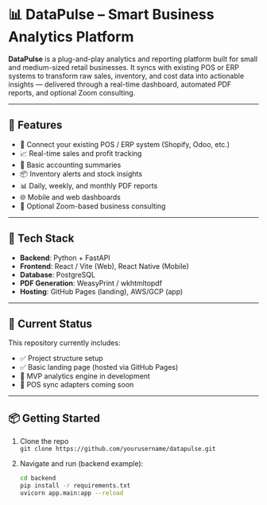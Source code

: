 # 📊 DataPulse – Smart Business Analytics Platform

**DataPulse** is a plug-and-play analytics and reporting platform built for small and medium-sized retail businesses. It syncs with existing POS or ERP systems to transform raw sales, inventory, and cost data into actionable insights — delivered through a real-time dashboard, automated PDF reports, and optional Zoom consulting.

---

## 🚀 Features

- 🔄 Connect your existing POS / ERP system (Shopify, Odoo, etc.)
- 📈 Real-time sales and profit tracking
- 🧾 Basic accounting summaries
- 📦 Inventory alerts and stock insights
- 📊 Daily, weekly, and monthly PDF reports
- 🌐 Mobile and web dashboards
- 💬 Optional Zoom-based business consulting

---

## 🧰 Tech Stack

- **Backend**: Python + FastAPI
- **Frontend**: React / Vite (Web), React Native (Mobile)
- **Database**: PostgreSQL
- **PDF Generation**: WeasyPrint / wkhtmltopdf
- **Hosting**: GitHub Pages (landing), AWS/GCP (app)

---

## 📍 Current Status

This repository currently includes:

- ✅ Project structure setup
- ✅ Basic landing page (hosted via GitHub Pages)
- 🚧 MVP analytics engine in development
- 🚧 POS sync adapters coming soon

---

## 📦 Getting Started

1. Clone the repo  
   `git clone https://github.com/yourusername/datapulse.git`

2. Navigate and run (backend example):
   ```bash
   cd backend
   pip install -r requirements.txt
   uvicorn app.main:app --reload
